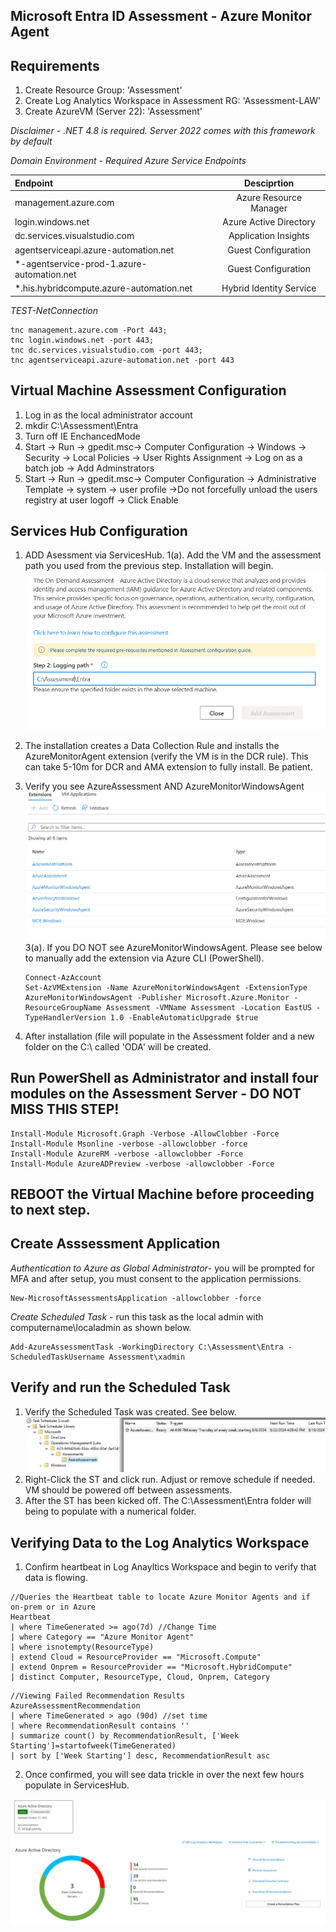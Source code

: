 ## Microsoft Entra ID Assessment - Azure Monitor Agent 

## Requirements

1. Create Resource Group: 'Assessment'
2. Create Log Analytics Workspace in Assessment RG: 'Assessment-LAW'
3. Create AzureVM (Server 22): 'Assessment' 

*Disclaimer - .NET 4.8 is required. Server 2022 comes with this framework by default*

*Domain Environment - Required Azure Service Endpoints*

| Endpoint | Desciprtion |
| :---        |    :----:   |
|management.azure.com |	Azure Resource Manager|
login.windows.net |	Azure Active Directory|
dc.services.visualstudio.com |	Application Insights|
agentserviceapi.azure-automation.net |	Guest Configuration|
*-agentservice-prod-1.azure-automation.net |	Guest Configuration|
*.his.hybridcompute.azure-automation.net |	Hybrid Identity Service|

*TEST-NetConnection*

```
tnc management.azure.com -Port 443; 
tnc login.windows.net -port 443;
tnc dc.services.visualstudio.com -port 443;
tnc agentserviceapi.azure-automation.net -port 443
```

## Virtual Machine Assessment Configuration

1. Log in as the local administrator account
2. mkdir C:\Assessment\Entra
3. Turn off IE EnchancedMode
4. Start -> Run -> gpedit.msc-> Computer Configuration -> Windows -> Security -> Local Policies -> User Rights Assignment -> Log on as a batch job -> Add Adminstrators
5. Start -> Run -> gpedit.msc-> Computer Configuration -> Administrative Template -> system -> user profile ->Do not forcefully unload the users registry at user logoff -> Click Enable


## Services Hub Configuration

1. ADD Asessment via ServicesHub. 
	1(a). Add the VM and the assessment path you used from the previous step. Installation will begin.
![](https://github.com/Cyberlorians/uploadedimages/blob/main/entraassessment.png)

2. The installation creates a Data Collection Rule and installs the AzureMonitorAgent extension (verify the VM is in the DCR rule). This can take 5-10m for DCR and AMA extension to fully install. Be patient.
3. Verify you see AzureAssessment AND AzureMonitorWindowsAgent
   ![](https://github.com/Cyberlorians/uploadedimages/blob/main/assessmentextension.png)
   	3(a). If you DO NOT see AzureMonitorWindowsAgent. Please see below to manually add the extension via Azure CLI (PowerShell).
   ```
   Connect-AzAccount
   Set-AzVMExtension -Name AzureMonitorWindowsAgent -ExtensionType AzureMonitorWindowsAgent -Publisher Microsoft.Azure.Monitor -ResourceGroupName Assessment -VMName Assessment -Location EastUS -TypeHandlerVersion 1.0 -EnableAutomaticUpgrade $true
   ```
5. After installation (file will populate in the Assessment folder and a new folder on the C:\ called 'ODA' will be created.


## Run PowerShell as Administrator and install four modules on the Assessment Server - DO NOT MISS THIS STEP! ##
```
Install-Module Microsoft.Graph -Verbose -AllowClobber -Force 
Install-Module Msonline -verbose -allowclobber -force
Install-Module AzureRM -verbose -allowclobber -Force
Install-Module AzureADPreview -verbose -allowclobber -Force
```
## REBOOT the Virtual Machine before proceeding to next step.


## Create Asssessment Application 

*Authentication to Azure as Global Administrator*- you will be prompted for MFA and after setup, you must consent to the application permissions.

```
New-MicrosoftAssessmentsApplication -allowclobber -force
```

*Create Scheduled Task* - run this task as the local admin with computername\localadmin as shown below.
```
Add-AzureAssessmentTask -WorkingDirectory C:\Assessment\Entra -ScheduledTaskUsername Assessment\xadmin
```

## Verify and run the Scheduled Task ##


1. Verify the Scheduled Task was created. See below.
   ![](https://github.com/Cyberlorians/uploadedimages/blob/main/scheduledtask.png)
2. Right-Click the ST and click run. Adjust or remove schedule if needed. VM should be powered off between assessments.
3. After the ST has been kicked off. The C:\Assessment\Entra folder will being to populate with a numerical folder.

## Verifying Data to the Log Analytics Workspace ##

1.  Confirm heartbeat in Log Anayltics Workspace and begin to verify that data is flowing. 

```
//Queries the Heartbeat table to locate Azure Monitor Agents and if on-prem or in Azure 
Heartbeat
| where TimeGenerated >= ago(7d) //Change Time
| where Category == "Azure Monitor Agent"
| where isnotempty(ResourceType)
| extend Cloud = ResourceProvider == "Microsoft.Compute"
| extend Onprem = ResourceProvider == "Microsoft.HybridCompute"
| distinct Computer, ResourceType, Cloud, Onprem, Category
```
```
//Viewing Failed Recommendation Results
AzureAssessmentRecommendation 
| where TimeGenerated > ago (90d) //set time
| where RecommendationResult contains ''
| summarize count() by RecommendationResult, ['Week Starting']=startofweek(TimeGenerated) 
| sort by ['Week Starting'] desc, RecommendationResult asc 
```
2. Once confirmed, you will see data trickle in over the next few hours populate in ServicesHub.

![](https://github.com/Cyberlorians/uploadedimages/blob/main/assessmentshcomplete.png)




